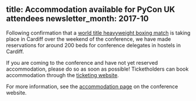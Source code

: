 title: Accommodation available for PyCon UK attendees
newsletter_month: 2017-10
---
Following confirmation that a [world title heavyweight boxing match](http://www.bbc.co.uk/sport/boxing/41152241) is taking place in Cardiff over the weekend of the conference, we have made reservations for around 200 beds for conference delegates in hostels in Cardiff.

If you are coming to the conference and have not yet reserved accommodation, please do so as soon as possible!  Ticketholders can book accommodation through the [ticketing website](https://hq.pyconuk.org/accommodation/bookings/new/).

For more information, see the [accommodation page](http://2017.pyconuk.org/accommodation/) on the conference website.
